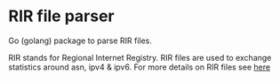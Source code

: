 # RIR file parser 

Go (golang) package to parse RIR files.

RIR stands for Regional Internet Registry. RIR files are used to exchange statistics around asn, ipv4 & ipv6. For more details on RIR files see [here](http://www.apnic.net/publications/media-library/documents/resource-guidelines/rir-statistics-exchange-format#FileHeader)
